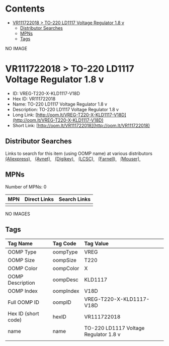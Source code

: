 



Contents
========

* [VR111722018 > TO-220 LD1117 Voltage Regulator 1.8 v](#vr111722018--to-220-ld1117-voltage-regulator-18-v)
	* [Distributor Searches](#distributor-searches)
	* [MPNs](#mpns)
	* [Tags](#tags)
  
NO IMAGE  
# VR111722018 > TO-220 LD1117 Voltage Regulator 1.8 v

- ID: VREG-T220-X-KLD1117-V18D
- Hex ID: VR111722018
- Name: TO-220 LD1117 Voltage Regulator 1.8 v
- Description: TO-220 LD1117 Voltage Regulator 1.8 v
- Long Link: [http://oom.lt/VREG-T220-X-KLD1117-V18D](http://oom.lt/VREG-T220-X-KLD1117-V18D)
- Short Link: [http://oom.lt/VR111722018](http://oom.lt/VR111722018)

## Distributor Searches
  
Links to search for this item (using OOMP name) at various distributors  
[(Aliexpress) ](https://www.aliexpress.com/wholesale?SearchText=1117TO-220+LD1117+Voltage+Regulator+1.8+v)&nbsp;&nbsp;&nbsp;[(Avnet) ](https://www.avnet.com/shop/us/search/TO-220+LD1117+Voltage+Regulator+1.8+v)&nbsp;&nbsp;&nbsp;[(Digikey) ](https://www.digikey.co.uk/en/products/result?s=TO-220+LD1117+Voltage+Regulator+1.8+v)&nbsp;&nbsp;&nbsp;[(LCSC) ](https://www.lcsc.com/search?q=TO-220+LD1117+Voltage+Regulator+1.8+v)&nbsp;&nbsp;&nbsp;[(Farnell) ](https://uk.farnell.com/search?st=TO-220+LD1117+Voltage+Regulator+1.8+v)&nbsp;&nbsp;&nbsp;[(Mouser) ](https://www.mouser.com/c/?q=TO-220+LD1117+Voltage+Regulator+1.8+v)&nbsp;&nbsp;&nbsp;
## MPNs
  
Number of MPNs: 0  

|MPN|Direct Links|Search Links|
| :--- | :--- | :--- |
||||
  
NO IMAGES  
## Tags
  

|Tag Name|Tag Code|Tag Value|
| :--- | :--- | :--- |
|OOMP Type|oompType|VREG|
|OOMP Size|oompSize|T220|
|OOMP Color|oompColor|X|
|OOMP Description|oompDesc|KLD1117|
|OOMP Index|oompIndex|V18D|
|Full OOMP ID|oompID|VREG-T220-X-KLD1117-V18D|
|Hex ID (short code)|hexID|VR111722018|
|name|name|TO-220 LD1117 Voltage Regulator 1.8 v|
||||
